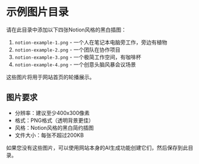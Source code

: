 # 示例图片目录

请在此目录中添加以下四张Notion风格的黑白插图：

1. `notion-example-1.png` - 一个人在笔记本电脑旁工作，旁边有植物
2. `notion-example-2.png` - 一个团队在协作项目
3. `notion-example-3.png` - 一个极简工作空间，有咖啡杯
4. `notion-example-4.png` - 一个创意头脑风暴会议场景

这些图片将用于网站首页的轮播展示。

## 图片要求

- 分辨率：建议至少400x300像素
- 格式：PNG格式（透明背景更佳）
- 风格：Notion风格的黑白简约插图
- 文件大小：每张不超过200KB

如果您没有这些图片，可以使用网站本身的AI生成功能创建它们，然后保存到此目录。
